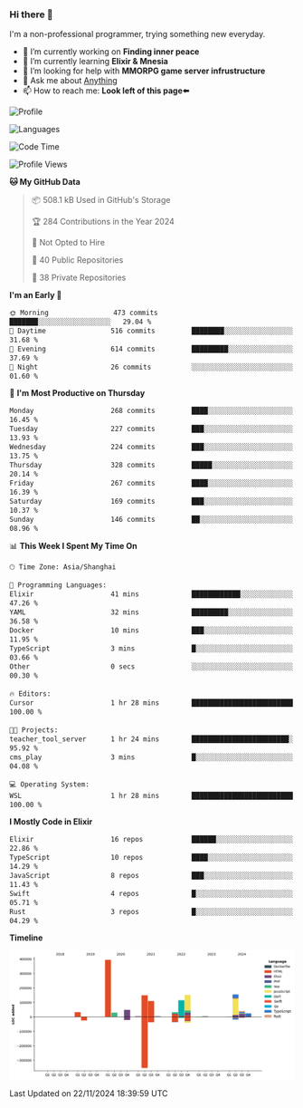 ### Hi there 👋

I'm a non-professional programmer, trying something new everyday.

<!--
**dyzdyz010/dyzdyz010** is a ✨ _special_ ✨ repository because its `README.md` (this file) appears on your GitHub profile.
-->

- 🔭 I’m currently working on **Finding inner peace**
- 🌱 I’m currently learning **Elixir & Mnesia**
- 🤔 I’m looking for help with **MMORPG game server infrustructure**
- 💬 Ask me about [Anything](https://github.com/dyzdyz010/dyzdyz010/issues)
- 📫 How to reach me: **Look left of this page⬅️**

<!-- - 👯 I’m looking to collaborate on
- 😄 Pronouns: ...
- ⚡ Fun fact: ...
 -->
 
![Profile](https://github-readme-stats.vercel.app/api?username=dyzdyz010&count_private=true&show_icons=true&theme=dracula)

![Languages](https://github-readme-stats.vercel.app/api/top-langs/?username=dyzdyz010&layout=compact&theme=dracula)

<!--START_SECTION:waka-->
![Code Time](http://img.shields.io/badge/Code%20Time-1%2C834%20hrs%2017%20mins-blue)

![Profile Views](http://img.shields.io/badge/Profile%20Views-1-blue)

**🐱 My GitHub Data** 

> 📦 508.1 kB Used in GitHub's Storage 
 > 
> 🏆 284 Contributions in the Year 2024
 > 
> 🚫 Not Opted to Hire
 > 
> 📜 40 Public Repositories 
 > 
> 🔑 38 Private Repositories 
 > 
**I'm an Early 🐤** 

```text
🌞 Morning                473 commits         ███████░░░░░░░░░░░░░░░░░░   29.04 % 
🌆 Daytime                516 commits         ████████░░░░░░░░░░░░░░░░░   31.68 % 
🌃 Evening                614 commits         █████████░░░░░░░░░░░░░░░░   37.69 % 
🌙 Night                  26 commits          ░░░░░░░░░░░░░░░░░░░░░░░░░   01.60 % 
```
📅 **I'm Most Productive on Thursday** 

```text
Monday                   268 commits         ████░░░░░░░░░░░░░░░░░░░░░   16.45 % 
Tuesday                  227 commits         ███░░░░░░░░░░░░░░░░░░░░░░   13.93 % 
Wednesday                224 commits         ███░░░░░░░░░░░░░░░░░░░░░░   13.75 % 
Thursday                 328 commits         █████░░░░░░░░░░░░░░░░░░░░   20.14 % 
Friday                   267 commits         ████░░░░░░░░░░░░░░░░░░░░░   16.39 % 
Saturday                 169 commits         ███░░░░░░░░░░░░░░░░░░░░░░   10.37 % 
Sunday                   146 commits         ██░░░░░░░░░░░░░░░░░░░░░░░   08.96 % 
```


📊 **This Week I Spent My Time On** 

```text
🕑︎ Time Zone: Asia/Shanghai

💬 Programming Languages: 
Elixir                   41 mins             ████████████░░░░░░░░░░░░░   47.26 % 
YAML                     32 mins             █████████░░░░░░░░░░░░░░░░   36.58 % 
Docker                   10 mins             ███░░░░░░░░░░░░░░░░░░░░░░   11.95 % 
TypeScript               3 mins              █░░░░░░░░░░░░░░░░░░░░░░░░   03.66 % 
Other                    0 secs              ░░░░░░░░░░░░░░░░░░░░░░░░░   00.30 % 

🔥 Editors: 
Cursor                   1 hr 28 mins        █████████████████████████   100.00 % 

🐱‍💻 Projects: 
teacher_tool_server      1 hr 24 mins        ████████████████████████░   95.92 % 
cms_play                 3 mins              █░░░░░░░░░░░░░░░░░░░░░░░░   04.08 % 

💻 Operating System: 
WSL                      1 hr 28 mins        █████████████████████████   100.00 % 
```

**I Mostly Code in Elixir** 

```text
Elixir                   16 repos            ██████░░░░░░░░░░░░░░░░░░░   22.86 % 
TypeScript               10 repos            ████░░░░░░░░░░░░░░░░░░░░░   14.29 % 
JavaScript               8 repos             ███░░░░░░░░░░░░░░░░░░░░░░   11.43 % 
Swift                    4 repos             █░░░░░░░░░░░░░░░░░░░░░░░░   05.71 % 
Rust                     3 repos             █░░░░░░░░░░░░░░░░░░░░░░░░   04.29 % 
```



**Timeline**

![Lines of Code chart](https://raw.githubusercontent.com/dyzdyz010/dyzdyz010/master/assets/bar_graph.png)


 Last Updated on 22/11/2024 18:39:59 UTC
<!--END_SECTION:waka-->
